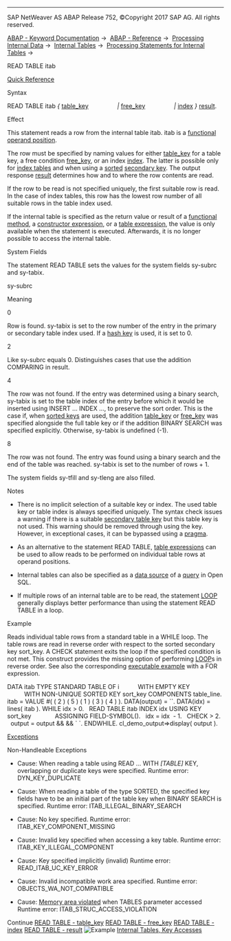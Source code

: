   

* * *

SAP NetWeaver AS ABAP Release 752, ©Copyright 2017 SAP AG. All rights reserved.

[ABAP - Keyword Documentation](javascript:call_link\('abenabap.htm'\)) →  [ABAP - Reference](javascript:call_link\('abenabap_reference.htm'\)) →  [Processing Internal Data](javascript:call_link\('abenabap_data_working.htm'\)) →  [Internal Tables](javascript:call_link\('abenitab.htm'\)) →  [Processing Statements for Internal Tables](javascript:call_link\('abentable_processing_statements.htm'\)) → 

READ TABLE itab

[Quick Reference](javascript:call_link\('abapread_table_itab_shortref.htm'\))

Syntax

READ TABLE itab *{* [table\_key](javascript:call_link\('abapread_table_key.htm'\))
                *|* [free\_key](javascript:call_link\('abapread_table_free.htm'\))
                *|* [index](javascript:call_link\('abapread_table_index.htm'\)) *}* [result](javascript:call_link\('abapread_table_outdesc.htm'\)).

Effect

This statement reads a row from the internal table itab. itab is a [functional operand position](javascript:call_link\('abenfunctional_position_glosry.htm'\) "Glossary Entry").

The row must be specified by naming values for either [table\_key](javascript:call_link\('abapread_table_key.htm'\)) for a table key, a free condition [free\_key](javascript:call_link\('abapread_table_free.htm'\)), or an index [index](javascript:call_link\('abapread_table_index.htm'\)). The latter is possible only for [index tables](javascript:call_link\('abenindex_table_glosry.htm'\) "Glossary Entry") and when using a [sorted](javascript:call_link\('abensorted_key_glosry.htm'\) "Glossary Entry") [secondary key](javascript:call_link\('abensecondary_table_key_glosry.htm'\) "Glossary Entry"). The output response [result](javascript:call_link\('abapread_table_outdesc.htm'\)) determines how and to where the row contents are read.

If the row to be read is not specified uniquely, the first suitable row is read. In the case of index tables, this row has the lowest row number of all suitable rows in the table index used.

If the internal table is specified as the return value or result of a [functional method](javascript:call_link\('abenfunctional_method_glosry.htm'\) "Glossary Entry"), a [constructor expression](javascript:call_link\('abenconstructor_expression_glosry.htm'\) "Glossary Entry"), or a [table expression](javascript:call_link\('abentable_expression_glosry.htm'\) "Glossary Entry"), the value is only available when the statement is executed. Afterwards, it is no longer possible to access the internal table.

System Fields

The statement READ TABLE sets the values for the system fields sy-subrc and sy-tabix.

sy-subrc

Meaning

0

Row is found. sy-tabix is set to the row number of the entry in the primary or secondary table index used. If a [hash key](javascript:call_link\('abenhash_key_glosry.htm'\) "Glossary Entry") is used, it is set to 0.

2

Like sy-subrc equals 0. Distinguishes cases that use the addition COMPARING in result.

4

The row was not found. If the entry was determined using a binary search, sy-tabix is set to the table index of the entry before which it would be inserted using INSERT ... INDEX ..., to preserve the sort order. This is the case if, when [sorted keys](javascript:call_link\('abensorted_key_glosry.htm'\) "Glossary Entry") are used, the addition [table\_key](javascript:call_link\('abapread_table_key.htm'\)) or [free\_key](javascript:call_link\('abapread_table_free.htm'\)) was specified alongside the full table key or if the addition BINARY SEARCH was specified explicitly. Otherwise, sy-tabix is undefined (-1).

8

The row was not found. The entry was found using a binary search and the end of the table was reached. sy-tabix is set to the number of rows + 1.

The system fields sy-tfill and sy-tleng are also filled.

Notes

-   There is no implicit selection of a suitable key or index. The used table key or table index is always specified uniquely. The syntax check issues a warning if there is a suitable [secondary table key](javascript:call_link\('abensecondary_table_key_glosry.htm'\) "Glossary Entry") but this table key is not used. This warning should be removed through using the key. However, in exceptional cases, it can be bypassed using a [pragma](javascript:call_link\('abenpragma_glosry.htm'\) "Glossary Entry").
    
-   As an alternative to the statement READ TABLE, [table expressions](javascript:call_link\('abentable_expressions.htm'\)) can be used to allow reads to be performed on individual table rows at operand positions.
    
-   Internal tables can also be specified as a [data source](javascript:call_link\('abapselect_itab.htm'\)) of a [query](javascript:call_link\('abenquery_glosry.htm'\) "Glossary Entry") in Open SQL.
    
-   If multiple rows of an internal table are to be read, the statement [LOOP](javascript:call_link\('abaploop_at_itab.htm'\)) generally displays better performance than using the statement READ TABLE in a loop.
    

Example

Reads individual table rows from a standard table in a WHILE loop. The table rows are read in reverse order with respect to the sorted secondary key sort\_key. A CHECK statement exits the loop if the specified condition is not met. This construct provides the missing option of performing [LOOP](javascript:call_link\('abaploop_at_itab.htm'\))s in reverse order. See also the corresponding [executable example](javascript:call_link\('abeninverse_itab_for_abexa.htm'\)) with a FOR expression.

DATA itab TYPE STANDARD TABLE OF i
          WITH EMPTY KEY
          WITH NON-UNIQUE SORTED KEY sort\_key COMPONENTS table\_line.
itab = VALUE #( ( 2 ) ( 5 ) ( 1 ) ( 3 ) ( 4 ) ).
DATA(output) = \`\`.
DATA(idx) = lines( itab ).
WHILE idx > 0.
  READ TABLE itab INDEX idx USING KEY sort\_key
             ASSIGNING FIELD-SYMBOL(<fs>).
  idx = idx  - 1.
  CHECK <fs> > 2.
  output = output && <fs> && \` \`.
ENDWHILE.
cl\_demo\_output=>display( output ).

[Exceptions](javascript:call_link\('abenabap_language_exceptions.htm'\))

Non-Handleable Exceptions

-   Cause: When reading a table using READ ... WITH *\[*TABLE*\]* KEY, overlapping or duplicate keys were specified.
    Runtime error: DYN\_KEY\_DUPLICATE
    
-   Cause: When reading a table of the type SORTED, the specified key fields have to be an initial part of the table key when BINARY SEARCH is specified.
    Runtime error: ITAB\_ILLEGAL\_BINARY\_SEARCH
    
-   Cause: No key specified.
    Runtime error: ITAB\_KEY\_COMPONENT\_MISSING
    
-   Cause: Invalid key specified when accessing a key table.
    Runtime error: ITAB\_KEY\_ILLEGAL\_COMPONENT
    
-   Cause: Key specified implicitly (invalid)
    Runtime error: READ\_ITAB\_UC\_KEY\_ERROR
    
-   Cause: Invalid incompatible work area specified.
    Runtime error: OBJECTS\_WA\_NOT\_COMPATIBLE
    
-   Cause: [Memory area violated](javascript:call_link\('abentables_parameters_restrictions.htm'\)) when TABLES parameter accessed
    Runtime error: ITAB\_STRUC\_ACCESS\_VIOLATION
    

Continue
[READ TABLE - table\_key](javascript:call_link\('abapread_table_key.htm'\))
[READ TABLE - free\_key](javascript:call_link\('abapread_table_free.htm'\))
[READ TABLE - index](javascript:call_link\('abapread_table_index.htm'\))
[READ TABLE - result](javascript:call_link\('abapread_table_outdesc.htm'\))
![Example](exa.gif "Example") [Internal Tables, Key Accesses](javascript:call_link\('abenread_itab_using_key_abexa.htm'\))